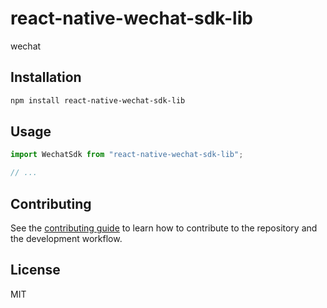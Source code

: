 # react-native-wechat-sdk-lib

wechat

## Installation

```sh
npm install react-native-wechat-sdk-lib
```

## Usage

```js
import WechatSdk from "react-native-wechat-sdk-lib";

// ...

```

## Contributing

See the [contributing guide](CONTRIBUTING.md) to learn how to contribute to the repository and the development workflow.

## License

MIT
